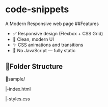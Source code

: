 # code-snippets
 A Modern Responsive web page 
##Features
- ✅ Responsive design (Flexbox + CSS Grid)
- 🎨 Clean, modern UI
- ✨ CSS animations and transitions
- 🚫 No JavaScript — fully static

## 📁Folder Structure
📁sample/

   |-index.html

   |-styles.css
